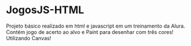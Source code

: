 # JogosJS-HTML
Projeto básico realizado em html e javascript em um treinamento da Alura. Contém jogo de acerto ao alvo e Paint para desenhar com três cores!
Utilizando Canvas!
